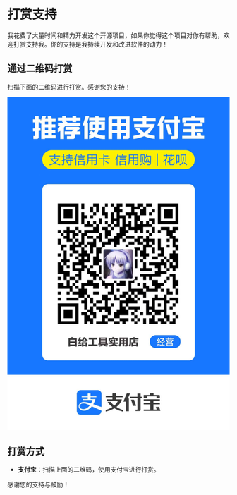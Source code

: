 # 打赏支持

我花费了大量时间和精力开发这个开源项目，如果你觉得这个项目对你有帮助，欢迎打赏支持我。你的支持是我持续开发和改进软件的动力！

## 通过二维码打赏

扫描下面的二维码进行打赏。感谢您的支持！

![二维码](/zfb.png)

## 打赏方式
- **支付宝**：扫描上面的二维码，使用支付宝进行打赏。

感谢您的支持与鼓励！
